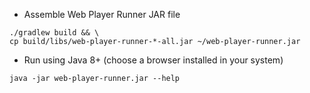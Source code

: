 * Assemble Web Player Runner JAR file
```shell script
./gradlew build && \
cp build/libs/web-player-runner-*-all.jar ~/web-player-runner.jar
```
* Run using Java 8+ (choose a browser installed in your system)
```shell script
java -jar web-player-runner.jar --help